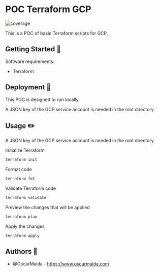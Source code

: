 # POC Terraform GCP
![coverage](https://img.shields.io/badge/Developed%20by-Oscar-orange)

This is a POC of basic Terraform scripts for GCP.

## Getting Started 📖

Software requirements:

* Terraform

## Deployment 🚀

This POC is designed to run locally.

A JSON key of the GCP service account is needed in the root directory.

## Usage ✏️

A JSON key of the GCP service account is needed in the root directory.

Initialize Terraform

```sh
terraform init
```

Format code

```sh
terraform fmt
```

Validate Terraform code

```sh
terraform validate
```

Preview the changes that will be applied

```sh
terraform plan
```

Apply the changes

```sh
terraform apply
```

## Authors 🐒

* @OscarMalda - https://www.oscarmalda.com
